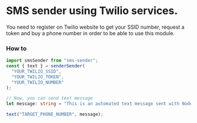 # SMS sender using Twilio services.

You need to register on Twilio website to get your SSID number, request a token and buy a phone number in order to be able to use this module.

### How to

```typescript
import smsSender from "sms-sender";
const { text } = senderSender(
  "YOUR_TWILIO_SSID",
  "YOUR_TWILIO_TOKEN",
  "YOUR_TWILIO_NUMBER"
);

// Now, you can send text message
let message: string = "This is an automated text message sent with NodeJS";

text("TARGET_PHONE_NUMBER", message);
```
